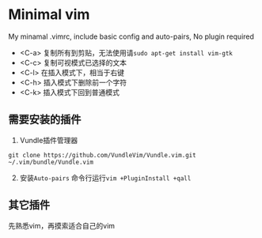 # Minimal vim
 My minamal .vimrc, include basic config and auto-pairs, No plugin required
+ \<C\-a\> 复制所有到剪贴，无法使用请```sudo apt-get install vim-gtk```
+ \<C\-c\> 复制可视模式已选择的文本
+ \<C\-l\> 在插入模式下，相当于右键
+ \<C\-h\> 插入模式下删除前一个字符
+ \<C\-k\> 插入模式下回到普通模式
## 需要安装的插件
1. Vundle插件管理器
```
git clone https://github.com/VundleVim/Vundle.vim.git ~/.vim/bundle/Vundle.vim
```
2. 安装```Auto-pairs```
命令行运行```vim +PluginInstall +qall```
## 其它插件
先熟悉vim，再摸索适合自己的vim

